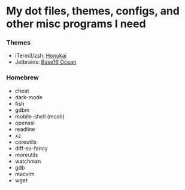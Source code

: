 # My dot files, themes, configs, and other misc programs I need 

### Themes
* iTerm3/zsh: [Honukai](https://github.com/oskarkrawczyk/honukai-iterm-zsh)
* Jetbrains: [Base16 Ocean](http://color-themes.com/?view=theme&id=563a1a7880b4acf11273ae9b)

### Homebrew
* cheat		
* dark-mode
* fish
*	gdbm
* mobile-shell (mosh)
* openssl
* readline
* xz
* coreutils
* diff-so-fancy
* moreutils
*	watchman
*	gdb		
* macvim
*	wget
